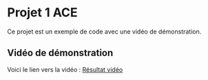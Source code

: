 # Projet 1 ACE

Ce projet est un exemple de code avec une vidéo de démonstration.

## Vidéo de démonstration

Voici le lien vers la vidéo : [Résultat vidéo](video/résultat.mkv)

